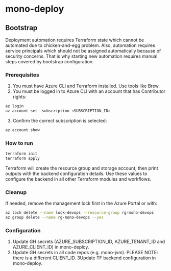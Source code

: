 # mono-deploy

## Bootstrap
Deployment automation requires Terraform state which cannot be automated due to chicken-and-egg problem. Also,
automation requires service principals which should not be assigned automatically because of security concerns. That is
why starting new automation requires manual steps covered by bootstrap configuration. 

### Prerequisites
1. You must have Azure CLI and Terraform installed. Use tools like Brew.
2. You must be logged in to Azure CLI with an account that has Contributor rights:
```bash
az login
az account set –subscription <SUBSCRIPTION_ID>
```
3. Confirm the correct subscription is selected:
```bash
az account show
```

### How to run
```bash
terraform init
terraform apply
```
Terraform will create the resource group and storage account, then print outputs with the backend configuration details.
Use these values to configure the backend in all other Terraform modules and workflows.

### Cleanup
If needed, remove the management lock first in the Azure Portal or with:
```bash
az lock delete --name lock-devops --resource-group rg-mono-devops
az group delete --name rg-mono-devops --yes
```

### Configuration
1. Update GH secrets (AZURE_SUBSCRIPTION_ID, AZURE_TENANT_ID and AZURE_CLIENT_ID) in mono-deploy.
2. Update GH secrets in all code repos (e.g. mono-jvm). PLEASE NOTE: there is a different CLIENT_ID.
3Update TF backend configuration in mono-deploy.
